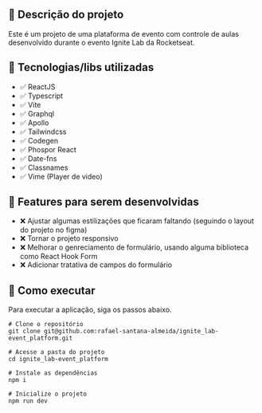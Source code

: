 ## :memo: Descrição do projeto
Este é um projeto de uma plataforma de evento com controle de aulas desenvolvido durante o evento Ignite Lab da Rocketseat.

## :wrench: Tecnologias/libs utilizadas
* :white_check_mark: ReactJS
* :white_check_mark: Typescript
* :white_check_mark: Vite
* :white_check_mark: Graphql
* :white_check_mark: Apollo
* :white_check_mark: Tailwindcss
* :white_check_mark: Codegen
* :white_check_mark: Phospor React
* :white_check_mark: Date-fns
* :white_check_mark: Classnames
* :white_check_mark: Vime (Player de video)

## :pushpin: Features para serem desenvolvidas
* :x: Ajustar algumas estilizações que ficaram faltando (seguindo o layout do projeto no figma)
* :x: Tornar o projeto responsivo
* :x: Melhorar o genreciamento de formulário, usando alguma biblioteca como React Hook Form
* :x: Adicionar tratativa de campos do formulário

## :rocket: Como executar
Para executar a aplicação, siga os passos abaixo.
```
# Clone o repositório
git clone git@github.com:rafael-santana-almeida/ignite_lab-event_platform.git

# Acesse a pasta do projeto
cd ignite_lab-event_platform

# Instale as dependências
npm i

# Inicialize o projeto
npm run dev
```
